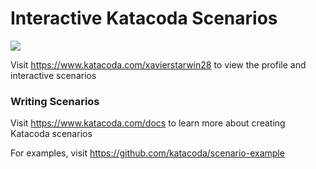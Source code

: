 # Interactive Katacoda Scenarios

[![](http://shields.katacoda.com/katacoda/xavierstarwin28/count.svg)](https://www.katacoda.com/xavierstarwin28 "Get your profile on Katacoda.com")

Visit https://www.katacoda.com/xavierstarwin28 to view the profile and interactive scenarios

### Writing Scenarios
Visit https://www.katacoda.com/docs to learn more about creating Katacoda scenarios

For examples, visit https://github.com/katacoda/scenario-example
